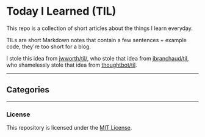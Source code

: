# Today I Learned (TIL)

This repo is a collection of short articles about the things I learn everyday.

TILs are short Markdown notes that contain a few sentences + example code, they're too short for a blog.

I stole this idea from [jwworth/til/](https://github.com/jwworth/til/), who stole that idea from [jbranchaud/til](https://github.com/jbranchaud/til/), who shamelessly stole that idea from [thoughtbot/til](https://github.com/thoughtbot/til).


---

## Categories

 

---

### License

This repository is licensed under the [MIT
License](http://www.opensource.org/licenses/MIT).

